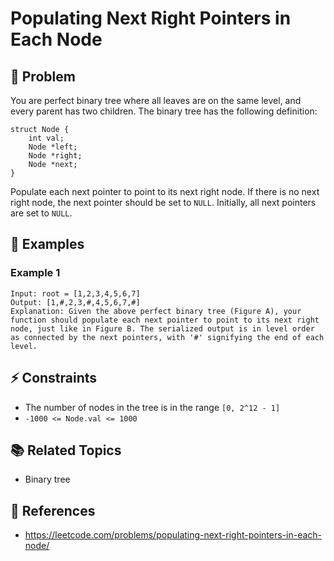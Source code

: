 # Populating Next Right Pointers in Each Node

## 🚀 Problem  
You are perfect binary tree where all leaves are on the same level, and every parent has two children. The binary tree has the following definition:
```
struct Node {
    int val;
    Node *left;
    Node *right;
    Node *next;
}
```

Populate each next pointer to point to its next right node. If there is no next right node, the next pointer should be set to `NULL`.
Initially, all next pointers are set to `NULL`.

## 📝 Examples  

### Example 1
```
Input: root = [1,2,3,4,5,6,7]
Output: [1,#,2,3,#,4,5,6,7,#]
Explanation: Given the above perfect binary tree (Figure A), your function should populate each next pointer to point to its next right node, just like in Figure B. The serialized output is in level order as connected by the next pointers, with '#' signifying the end of each level.
```


## ⚡ Constraints  
- The number of nodes in the tree is in the range `[0, 2^12 - 1]`
- `-1000 <= Node.val <= 1000`

## 📚 Related Topics  
- Binary tree

## 🔗 References  
- https://leetcode.com/problems/populating-next-right-pointers-in-each-node/

